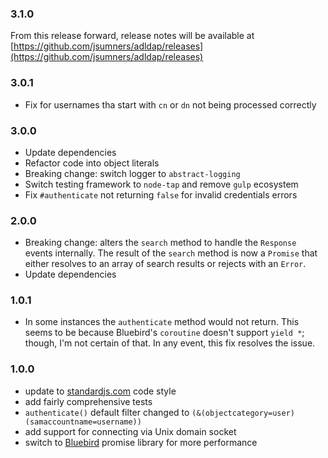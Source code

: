 ### 3.1.0
From this release forward, release notes will be available at
[https://github.com/jsumners/adldap/releases](https://github.com/jsumners/adldap/releases)

### 3.0.1
+ Fix for usernames tha start with `cn` or `dn` not being processed correctly

### 3.0.0
+ Update dependencies
+ Refactor code into object literals
+ Breaking change: switch logger to `abstract-logging`
+ Switch testing framework to `node-tap` and remove `gulp` ecosystem
+ Fix `#authenticate` not returning `false` for invalid credentials errors

### 2.0.0
+ Breaking change: alters the `search` method to handle the `Response` events
  internally. The result of the `search` method is now a `Promise` that either
  resolves to an array of search results or rejects with an `Error`.
+ Update dependencies

### 1.0.1
+ In some instances the `authenticate` method would not return. This seems to
  be because Bluebird's `coroutine` doesn't support `yield *`; though, I'm not
  certain of that. In any event, this fix resolves the issue.

### 1.0.0
+ update to [standardjs.com](http://standardjs.com) code style
+ add fairly comprehensive tests
+ `authenticate()` default filter changed to `(&(objectcategory=user)(samaccountname=username))`
+ add support for connecting via Unix domain socket
+ switch to [Bluebird](http://bluebirdjs.com) promise library for more performance

